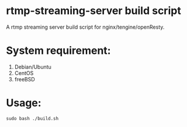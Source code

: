 # rtmp-streaming-server build script
A rtmp streaming server build script for nginx/tengine/openResty.

# System requirement:

1. Debian/Ubuntu
2. CentOS
3. freeBSD

# Usage:

```
sudo bash ./build.sh
```
